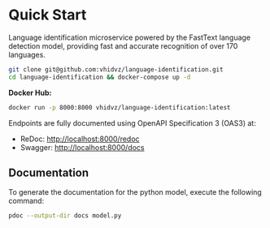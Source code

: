 # Quick Start

Language identification microservice powered by the FastText language detection model, providing fast and accurate recognition of over 170 languages.

```sh
git clone git@github.com:vhidvz/language-identification.git
cd language-identification && docker-compose up -d
```

**Docker Hub:**

```sh
docker run -p 8000:8000 vhidvz/language-identification:latest
```

Endpoints are fully documented using OpenAPI Specification 3 (OAS3) at:

- ReDoc: <http://localhost:8000/redoc>
- Swagger: <http://localhost:8000/docs>

## Documentation

To generate the documentation for the python model, execute the following command:

```sh
pdoc --output-dir docs model.py
```
